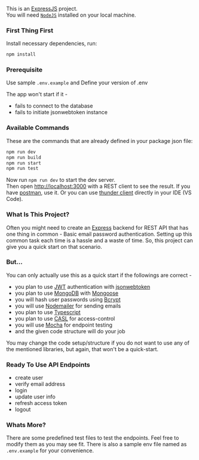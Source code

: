 This is an [ExpressJS](https://expressjs.com/) project.<br>
You will need [`NodeJS`](https://nodejs.org/) installed on your local machine.

### First Thing First

Install necessary dependencies, run:

```bash
npm install
```

### Prerequisite

Use sample `.env.example` and Define your version of .env <br>

The app won't start if it -

- fails to connect to the database
- fails to initiate jsonwebtoken instance

### Available Commands

These are the commands that are already defined in your package json file:

```bash
npm run dev
npm run build
npm run start
npm run test
```

Now run `npm run dev` to start the dev server. <br>
Then open [http://localhost:3000](http://localhost:3000) with a REST client to see the result. If you have [postman](https://www.postman.com/), use it. Or you can use [thunder client](https://www.thunderclient.com/) directly in your IDE (VS Code).

### What Is This Project?

Often you might need to create an [Express](https://expressjs.com/) backend for REST API that has one thing in common - Basic email password authentication. Setting up this common task each time is a hassle and a waste of time. So, this project can give you a quick start on that scenario.

### But...

You can only actually use this as a quick start if the followings are correct -

- you plan to use [JWT](https://jwt.io/) authentication with [jsonwebtoken](https://www.npmjs.com/package/jsonwebtoken)
- you plan to use [MongoDB](https://www.mongodb.com/) with [Mongoose](https://mongoosejs.com/)
- you will hash user passwords using [Bcrypt](https://www.npmjs.com/package/bcrypt)
- you will use [Nodemailer](https://nodemailer.com/) for sending emails
- you plan to use [Typescript](https://www.typescriptlang.org/)
- you plan to use [CASL](https://casl.js.org) for access-control
- you will use [Mocha](https://mochajs.org/) for endpoint testing
- and the given code structure will do your job

You may change the code setup/structure if you do not want to use any of the mentioned libraries, but again, that won't be a quick-start.

### Ready To Use API Endpoints

- create user
- verify email address
- login
- update user info
- refresh access token
- logout

### Whats More?

There are some predefined test files to test the endpoints. Feel free to modify them as you may see fit. There is also a sample env file named as `.env.example` for your convenience.
